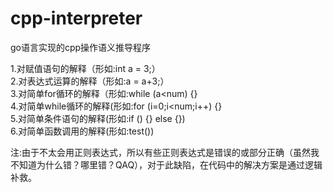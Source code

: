 # cpp-interpreter
go语言实现的cpp操作语义推导程序

1.对赋值语句的解释（形如:int a = 3;）  
2.对表达式运算的解释（形如:a = a+3;）   
3.对简单for循环的解释（形如:while (a<num) {}   
4.对简单while循环的解释(形如:for (i=0;i<num;i++) {}   
5.对简单条件语句的解释(形如:if () {} else {})   
6.对简单函数调用的解释(形如:test())   

注:由于不太会用正则表达式，所以有些正则表达式是错误的或部分正确（虽然我不知道为什么错？哪里错？QAQ），对于此缺陷，在代码中的解决方案是通过逻辑补救。

